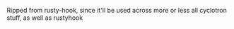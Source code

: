 Ripped from rusty-hook, since it'll be used across more or less all cyclotron stuff, as well as rustyhook